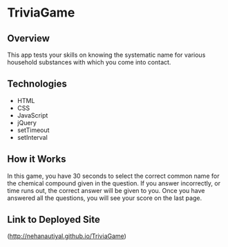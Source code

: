 # TriviaGame

## Overview
This app tests your skills on knowing the systematic name for various household substances with which you come into contact.

## Technologies
* HTML
* CSS
* JavaScript
* jQuery
* setTimeout
* setInterval

## How it Works
In this game, you have 30 seconds to select the correct common name for the chemical compound given in the question. If you answer incorrectly, or time runs out, the correct answer will be given to you. Once you have answered all the questions, you will see your score on the last page.

## Link to Deployed Site

(http://nehanautiyal.github.io/TriviaGame)